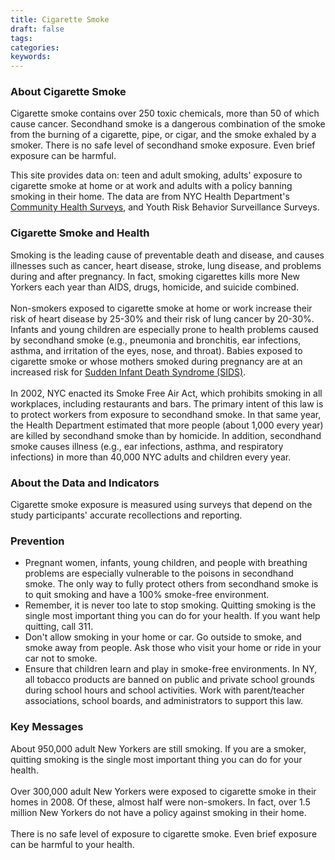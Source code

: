 ```yaml
---
title: Cigarette Smoke
draft: false
tags: 
categories: 
keywords: 
---
```

<h3 id="descriptiontitle">About Cigarette Smoke</h3>
<p>Cigarette smoke contains over 250 toxic chemicals, more than 50 of which cause cancer. Secondhand smoke is a dangerous combination of the smoke from the burning of a cigarette, pipe, or cigar, and the smoke exhaled by a smoker. There is no safe level of secondhand smoke exposure. Even brief exposure can be harmful.</p>
<p>This site provides data on: teen and adult smoking, adults' exposure to cigarette smoke at home or at work and adults with a policy banning smoking in their home. The data are from NYC Health Department's<a href="http://www1.nyc.gov/site/doh/data/data-sets/community-health-survey.page" target="_blank"> Community Health Surveys</a>, and Youth Risk Behavior Surveillance Surveys.&nbsp;</p>
<h3>Cigarette Smoke and Health</h3>
<p>Smoking is the leading cause of preventable death and disease, and causes illnesses such as cancer, heart disease, stroke, lung disease, and problems during and after pregnancy. In fact, smoking cigarettes kills more New Yorkers each year than AIDS, drugs, homicide, and suicide combined.<br /><br />Non-smokers exposed to cigarette smoke at home or work increase their risk of heart disease by 25-30% and their risk of lung cancer by 20-30%. Infants and young children are especially prone to health problems caused by secondhand smoke (e.g., pneumonia and bronchitis, ear infections, asthma, and irritation of the eyes, nose, and throat). Babies exposed to cigarette smoke or whose mothers smoked during pregnancy are at an increased risk for <a href="http://a816-dohbesp.nyc.gov/IndicatorPublic/Glossary.aspx#Sudden_Infant_Death_Syndrome" target="_blank">Sudden Infant Death Syndrome (SIDS)</a>.<br /><br />In 2002, NYC enacted its Smoke Free Air Act, which prohibits smoking in all workplaces, including restaurants and bars. The primary intent of this law is to protect workers from exposure to secondhand smoke. In that same year, the Health Department estimated that more people (about 1,000 every year) are killed by secondhand smoke than by homicide. In addition, secondhand smoke causes illness (e.g., ear infections, asthma, and respiratory infections) in more than 40,000 NYC adults and children every year.</p>
<h3>About the Data and Indicators</h3>
<p>Cigarette smoke exposure is measured using surveys that depend on the study participants' accurate recollections and reporting.</p>
<h3>Prevention</h3>
<ul>
<li>Pregnant women, infants, young children, and people with breathing problems are especially vulnerable to the poisons in secondhand smoke. The only way to fully protect others from secondhand smoke is to quit smoking and have a 100% smoke-free environment.</li>
<li>Remember, it is never too late to stop smoking. Quitting smoking is the single most important thing you can do for your health. If you want help quitting, call 311.</li>
<li>Don't allow smoking in your home or car. Go outside to smoke, and smoke away from people. Ask those who visit your home or ride in your car not to smoke.</li>
<li>Ensure that children learn and play in smoke-free environments. In NY, all tobacco products are banned on public and private school grounds during school hours and school activities. Work with parent/teacher associations, school boards, and administrators to support this law.</li>
</ul>
<h3>Key Messages</h3>
<p>About 950,000 adult New Yorkers are still smoking. If you are a smoker, quitting smoking is the single most important thing you can do for your health.<br /><br />Over 300,000 adult New Yorkers were exposed to cigarette smoke in their homes in 2008. Of these, almost half were non-smokers. In fact, over 1.5 million New Yorkers do not have a policy against smoking in their home.<br /><br />There is no safe level of exposure to cigarette smoke. Even brief exposure can be harmful to your health.</p>

